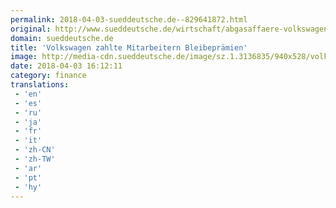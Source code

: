 ```yaml
---
permalink: 2018-04-03-sueddeutsche.de--829641872.html
original: http://www.sueddeutsche.de/wirtschaft/abgasaffaere-volkswagen-zahlte-mitarbeitern-bleibepraemien-1.3929458
domain: sueddeutsche.de
title: 'Volkswagen zahlte Mitarbeitern Bleibeprämien'
image: http://media-cdn.sueddeutsche.de/image/sz.1.3136835/940x528/volkswagen-vw-usa-abgasaffaere.jpg?v=1522764917
date: 2018-04-03 16:12:11
category: finance
translations: 
 - 'en'
 - 'es'
 - 'ru'
 - 'ja'
 - 'fr'
 - 'it'
 - 'zh-CN'
 - 'zh-TW'
 - 'ar'
 - 'pt'
 - 'hy'
---
```


